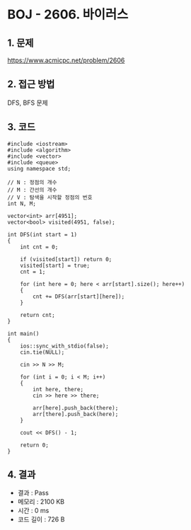 # BOJ - 2606. 바이러스

## 1. 문제  
https://www.acmicpc.net/problem/2606
## 2. 접근 방법  
DFS, BFS 문제  
## 3. 코드  
```
#include <iostream>
#include <algorithm>
#include <vector>
#include <queue>
using namespace std;

// N : 정점의 개수
// M : 간선의 개수
// V : 탐색을 시작할 정점의 번호
int N, M;

vector<int> arr[4951];
vector<bool> visited(4951, false);

int DFS(int start = 1)
{
	int cnt = 0;

	if (visited[start])	return 0;
	visited[start] = true;
	cnt = 1;
	
	for (int here = 0; here < arr[start].size(); here++)
	{
		cnt += DFS(arr[start][here]);
	}

	return cnt;
}

int main()
{
	ios::sync_with_stdio(false);
	cin.tie(NULL);

	cin >> N >> M;

	for (int i = 0; i < M; i++)
	{
		int here, there;
		cin >> here >> there;

		arr[here].push_back(there);
		arr[there].push_back(here);
	}

	cout << DFS() - 1;

	return 0;
}
```
## 4. 결과
- 결과 : Pass
- 메모리 : 2100 KB
- 시간 : 0 ms
- 코드 길이 : 726 B